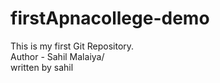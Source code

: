 # firstApnacollege-demo
This is my first Git Repository.
<br>
Author - Sahil Malaiya/
<br>
written by sahil
